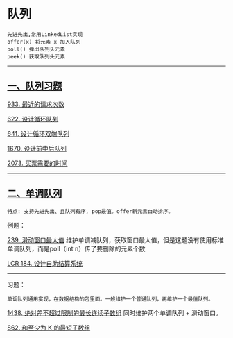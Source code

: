 # 队列

    先进先出,常用LinkedList实现
    offer(x) 将元素 x 加入队列
    poll() 弹出队列头元素
    peek() 获取队列头元素

---

## [一、队列习题](https://labuladong.online/algo/problem-set/queue/)

[933. 最近的请求次数](https://leetcode.cn/problems/number-of-recent-calls/description/)

[622. 设计循环队列](https://leetcode.cn/problems/design-circular-queue/description/)

[641. 设计循环双端队列](https://leetcode.cn/problems/design-circular-deque/description/)

[1670. 设计前中后队列](https://leetcode.cn/problems/design-front-middle-back-queue/description/)

[2073. 买票需要的时间](https://leetcode.cn/problems/time-needed-to-buy-tickets/description/)

---

## [二、单调队列](https://labuladong.online/algo/data-structure/monotonic-queue/)
    特点: 支持先进先出、且队列有序, pop最值。offer新元素自动排序。
    
例题：

[239. 滑动窗口最大值](https://leetcode.cn/problems/sliding-window-maximum/description/) 维护单调减队列，获取窗口最大值，但是这题没有使用标准单调队列，而是poll（int n）传了要删除的元素个数

[LCR 184. 设计自助结算系统](https://leetcode.cn/problems/dui-lie-de-zui-da-zhi-lcof/description/)

--- 
习题：
    
    单调队列通用实现，在数据结构的包里面。一般维护一个普通队列，再维护一个最值队列。

[1438. 绝对差不超过限制的最长连续子数组](https://leetcode.cn/problems/longest-continuous-subarray-with-absolute-diff-less-than-or-equal-to-limit/description/) 同时维护两个单调队列 + 滑动窗口。

[862. 和至少为 K 的最短子数组](https://leetcode.cn/problems/shortest-subarray-with-sum-at-least-k/description/)

[]()
